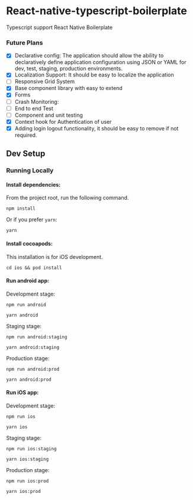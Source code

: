 # React-native-typescript-boilerplate
Typescript support React Native Boilerplate

### Future Plans

- [x] Declarative config: The application should allow the ability to declaratively define application configuration using JSON or YAML for dev, test, staging, production environments.
- [x] Localization Support: It should be easy to localize the application
- [ ] Responsive Grid System
- [x] Base component library with easy to extend
- [x] Forms
- [ ] Crash Monitoring:
- [ ] End to end Test
- [ ] Component and unit testing
- [x] Context hook for Authentication of user
- [x] Adding login logout functionality, it should be easy to remove if not required.

## Dev Setup

### Running Locally

#### Install dependencies:

From the project root, run the following command.

```
npm install 
```

Or if you prefer `yarn`:

```
yarn
```

#### Install cocoapods: 

This installation is for iOS development.

```
cd ios && pod install
```

#### Run android app:
Development stage: 
```
npm run android
```
```
yarn android
```

Staging stage:
```
npm run android:staging
```
```
yarn android:staging
```

Production stage:
```
npm run android:prod
```
```
yarn android:prod
```

#### Run iOS app:
Development stage:
```
npm run ios
```
```
yarn ios
```

Staging stage:
```
npm run ios:staging
```
```
yarn ios:staging
```

Production stage:
```
npm run ios:prod
```
```
yarn ios:prod
```
